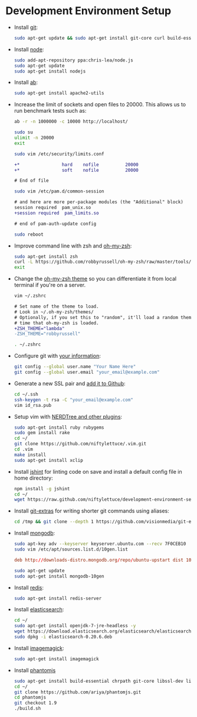 
# Development Environment Setup

* Install [git][git]:

    ```bash
    sudo apt-get update && sudo apt-get install git-core curl build-essential openssl libssl-dev
    ```

* Install [node][node]:

    ```bash
    sudo add-apt-repository ppa:chris-lea/node.js
    sudo apt-get update
    sudo apt-get install nodejs
    ```

* Install [ab][ab]:

    ```bash
    sudo apt-get install apache2-utils
    ```

* Increase the limit of sockets and open files to 20000.  This allows us to run benchmark tests such as:

    ```bash
    ab -r -n 1000000 -c 10000 http://localhost/
    ```

    ```bash
    sudo su
    ulimit -n 20000
    exit
    ```

    ```bash
    sudo vim /etc/security/limits.conf
    ```

    ```diff
    +*                hard    nofile          20000
    +*                soft    nofile          20000

    # End of file
    ```

    ```bash
    sudo vim /etc/pam.d/common-session
    ```

    ```diff
    # and here are more per-package modules (the "Additional" block)
    session required  pam_unix.so
    +session required  pam_limits.so

    # end of pam-auth-update config
    ```

    ```bash
    sudo reboot
    ```

* Improve command line with zsh and [oh-my-zsh][oh-my-zsh]:

    ```bash
    sudo apt-get install zsh
    curl -L https://github.com/robbyrussell/oh-my-zsh/raw/master/tools/install.sh | sh
    exit
    ```

* Change the [oh-my-zsh theme][zsh-themes] so you can differentiate it from local terminal if you're on a server.

    ```bash
    vim ~/.zshrc
    ```

    ```diff
    # Set name of the theme to load.
    # Look in ~/.oh-my-zsh/themes/
    # Optionally, if you set this to "random", it'll load a random theme each
    # time that oh-my-zsh is loaded.
    +ZSH_THEME="lambda"
    -ZSH_THEME="robbyrussell"
    ```

    ```bash
    . ~/.zshrc
    ```

* Configure git with [your information][git-configure]:

    ```bash
    git config --global user.name "Your Name Here"
    git config --global user.email "your_email@example.com"
    ```

* Generate a new SSL pair and [add it to Github][generate-ssl-pair]:

    ```bash
    cd ~/.ssh
    ssh-keygen -t rsa -C "your_email@example.com"
    vim id_rsa.pub
    ```

* Setup vim with [NERDTree and other plugins][vim-setup]:

    ```bash
    sudo apt-get install ruby rubygems
    sudo gem install rake
    cd ~/
    git clone https://github.com/niftylettuce/.vim.git
    cd .vim
    make install
    sudo apt-get install xclip
    ```

* Install [jshint][jshint] for linting code on save and install a default config file in home directory:

    ```bash
    npm install -g jshint
    cd ~/
    wget https://raw.github.com/niftylettuce/development-environment-setup/master/.jshintrc
    ```

* Install [git-extras][git-extras] for writing shorter git commands using aliases:

    ```bash
    cd /tmp && git clone --depth 1 https://github.com/visionmedia/git-extras.git && cd git-extras && sudo make install
    ```

* Install [mongodb][mongodb]:

    ```bash
    sudo apt-key adv --keyserver keyserver.ubuntu.com --recv 7F0CEB10
    sudo vim /etc/apt/sources.list.d/10gen.list
    ```

    ```conf
    deb http://downloads-distro.mongodb.org/repo/ubuntu-upstart dist 10gen
    ```

    ```bash
    sudo apt-get update
    sudo apt-get install mongodb-10gen
    ```

* Install [redis][redis]:

    ```bash
    sudo apt-get install redis-server
    ```

* Install [elasticsearch][elasticsearch]:

    ```bash
    cd ~/
    sudo apt-get install openjdk-7-jre-headless -y
    wget https://download.elasticsearch.org/elasticsearch/elasticsearch/elasticsearch-0.20.6.deb
    sudo dpkg -i elasticsearch-0.20.6.deb
    ```

* Install [imagemagick][imagemagick]:

    ```bash
    sudo apt-get install imagemagick
    ```

* Install [phantomjs][phantomjs]

    ```bash
    sudo apt-get install build-essential chrpath git-core libssl-dev libfontconfig1-dev
    cd ~/
    git clone https://github.com/ariya/phantomjs.git
    cd phantomjs
    git checkout 1.9
    ./build.sh
    ```

[imagemagick]: http://www.imagemagick.org/script/index.php
[phantomjs]: https://github.com/ariya/phantomjs
[elasticsearch]: http://www.elasticsearch.org/download/
[redis]: http://redis.io/
[mongodb]: http://docs.mongodb.org/manual/tutorial/install-mongodb-on-ubuntu/
[git]: http://git-scm.com/
[node]: http://nodejs.org/
[ab]: http://zgadzaj.com/benchmarking-nodejs-basic-performance-tests-against-apache-php
[oh-my-zsh]: https://github.com/robbyrussell/oh-my-zsh
[zsh-themes]: https://github.com/robbyrussell/oh-my-zsh/wiki/themes
[git-configure]: https://help.github.com/articles/set-up-git
[generate-ssl-pair]: https://help.github.com/articles/generating-ssh-keys
[vim-setup]: https://github.com/niftylettuce/.vim
[jshint]: https://github.com/jshint/jshint
[git-extras]: https://github.com/visionmedia/git-extras
